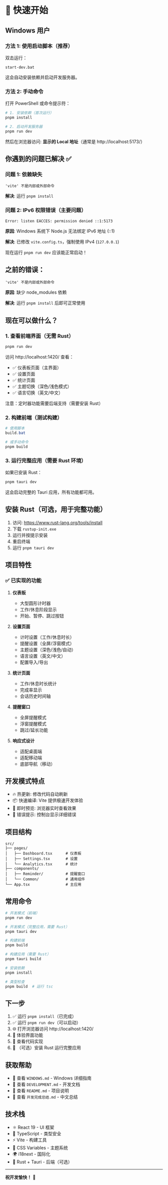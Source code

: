 # 🚀 快速开始

## Windows 用户

### 方法 1: 使用启动脚本（推荐）

双击运行：
```
start-dev.bat
```

这会自动安装依赖并启动开发服务器。

### 方法 2: 手动命令

打开 PowerShell 或命令提示符：

```powershell
# 1. 安装依赖（首次运行）
pnpm install

# 2. 启动开发服务器
pnpm run dev
```

然后在浏览器访问: **显示的 Local 地址**（通常是 http://localhost:5173/）

## 你遇到的问题已解决 ✅

### 问题 1: 依赖缺失
```
'vite' 不是内部或外部命令
```

**解决**: 运行 `pnpm install`

### 问题 2: IPv6 权限错误（主要问题）
```
Error: listen EACCES: permission denied ::1:5173
```

**原因**: Windows 系统下 Node.js 无法绑定 IPv6 地址 (::1)

**解决**: 已修改 `vite.config.ts`，强制使用 IPv4 (`127.0.0.1`)

现在运行 `pnpm run dev` 应该能正常启动！

## 之前的错误：
```
'vite' 不是内部或外部命令
```

**原因**: 缺少 node_modules 依赖

**解决**: 运行 `pnpm install` 后即可正常使用

## 现在可以做什么？

### 1. 查看前端界面（无需 Rust）

```powershell
pnpm run dev
```

访问 http://localhost:1420/ 查看：
- ✅ 仪表板页面（主界面）
- ✅ 设置页面
- ✅ 统计页面
- ✅ 主题切换（深色/浅色模式）
- ✅ 语言切换（英文/中文）

注意：定时器功能需要后端支持（需要安装 Rust）

### 2. 构建前端（测试构建）

```powershell
# 使用脚本
build.bat

# 或手动命令
pnpm build
```

### 3. 运行完整应用（需要 Rust 环境）

如果已安装 Rust：

```powershell
pnpm tauri dev
```

这会启动完整的 Tauri 应用，所有功能都可用。

## 安装 Rust（可选，用于完整功能）

1. 访问: https://www.rust-lang.org/tools/install
2. 下载 `rustup-init.exe`
3. 运行并按提示安装
4. 重启终端
5. 运行 `pnpm tauri dev`

## 项目特性

### ✅ 已实现的功能

1. **仪表板**
   - 大型圆形计时器
   - 工作/休息阶段显示
   - 开始、暂停、跳过按钮

2. **设置页面**
   - 计时设置（工作/休息时长）
   - 提醒设置（全屏/浮窗模式）
   - 主题设置（深色/浅色/自动）
   - 语言设置（英文/中文）
   - 配置导入/导出

3. **统计页面**
   - 工作/休息时长统计
   - 完成率显示
   - 会话历史时间轴

4. **提醒窗口**
   - 全屏提醒模式
   - 浮窗提醒模式
   - 跳过/延长功能

5. **响应式设计**
   - 适配桌面端
   - 适配移动端
   - 底部导航（移动）

## 开发模式特点

- 🔥 热更新: 修改代码自动刷新
- 📦 快速编译: Vite 提供极速开发体验
- 🎨 即时预览: 浏览器实时查看效果
- 🐛 错误提示: 控制台显示详细错误

## 项目结构

```
src/
├── pages/
│   ├── Dashboard.tsx      # 仪表板
│   ├── Settings.tsx       # 设置
│   └── Analytics.tsx      # 统计
├── components/
│   ├── Reminder/          # 提醒窗口
│   └── Common/            # 通用组件
└── App.tsx                # 主应用
```

## 常用命令

```powershell
# 开发模式（前端）
pnpm run dev

# 开发模式（完整应用，需要 Rust）
pnpm tauri dev

# 构建前端
pnpm build

# 构建应用（需要 Rust）
pnpm tauri build

# 安装依赖
pnpm install

# 类型检查
pnpm build  # 运行 tsc
```

## 下一步

1. ✅ 运行 `pnpm install`（已完成）
2. ✅ 运行 `pnpm run dev`（可以启动）
3. 🌐 打开浏览器访问 http://localhost:1420/
4. 🎨 体验界面功能
5. 📝 查看代码实现
6. 🚀 （可选）安装 Rust 运行完整应用

## 获取帮助

- 📖 查看 `WINDOWS.md` - Windows 详细指南
- 📖 查看 `DEVELOPMENT.md` - 开发文档
- 📖 查看 `README.md` - 项目说明
- 📖 查看 `开发完成总结.md` - 中文总结

## 技术栈

- ⚛️ React 19 - UI 框架
- 📘 TypeScript - 类型安全
- ⚡ Vite - 构建工具
- 🎨 CSS Variables - 主题系统
- 🌍 i18next - 国际化
- 🦀 Rust + Tauri - 后端（可选）

---

**祝开发愉快！** 🎉

